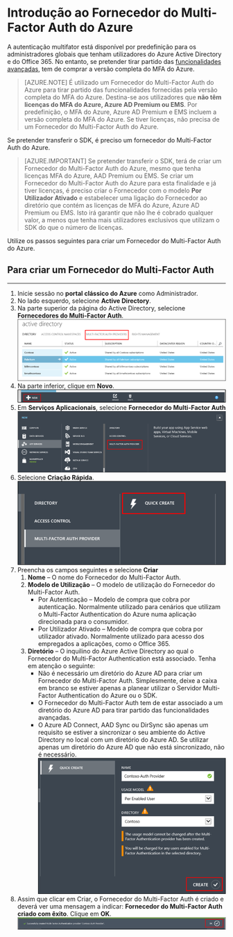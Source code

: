 <properties 
    pageTitle="Introdução ao Fornecedor do Multi-Factor Auth do Microsoft Azure" 
    description="Saiba como criar um Fornecedor do Multi-Factor Auth do Azure." 
    services="multi-factor-authentication" 
    documentationCenter="" 
    authors="billmath" 
    manager="stevenpo" 
    editor="curtand"/>

<tags 
    ms.service="multi-factor-authentication" 
    ms.workload="identity" 
    ms.tgt_pltfrm="na" 
    ms.devlang="na" 
    ms.topic="get-started-article" 
    ms.date="08/04/2016" 
    ms.author="billmath"/>



# Introdução ao Fornecedor do Multi-Factor Auth do Azure
A autenticação multifator está disponível por predefinição para os administradores globais que tenham utilizadores do Azure Active Directory e do Office 365. No entanto, se pretender tirar partido das [funcionalidades avançadas](multi-factor-authentication-whats-next.md), tem de comprar a versão completa do MFA do Azure. 

> [AZURE.NOTE]  É utilizado um Fornecedor do Multi-Factor Auth do Azure para tirar partido das funcionalidades fornecidas pela versão completa do MFA do Azure. Destina-se aos utilizadores que **não têm licenças do MFA do Azure, Azure AD Premium ou EMS**.  Por predefinição, o MFA do Azure, Azure AD Premium e EMS incluem a versão completa do MFA do Azure.  Se tiver licenças, não precisa de um Fornecedor do Multi-Factor Auth do Azure. 

Se pretender transferir o SDK, é preciso um fornecedor do Multi-Factor Auth do Azure.

> [AZURE.IMPORTANT]  Se pretender transferir o SDK, terá de criar um Fornecedor do Multi-Factor Auth do Azure, mesmo que tenha licenças MFA do Azure, AAD Premium ou EMS.  Se criar um Fornecedor do Multi-Factor Auth do Azure para esta finalidade e já tiver licenças, é preciso criar o Fornecedor com o modelo **Por Utilizador Ativado** e estabelecer uma ligação do Fornecedor ao diretório que contém as licenças de MFA do Azure, Azure AD Premium ou EMS.  Isto irá garantir que não lhe é cobrado qualquer valor, a menos que tenha mais utilizadores exclusivos que utilizam o SDK do que o número de licenças.
 
Utilize os passos seguintes para criar um Fornecedor do Multi-Factor Auth do Azure.

## Para criar um Fornecedor do Multi-Factor Auth
--------------------------------------------------------------------------------

1. Inicie sessão no **portal clássico do Azure** como Administrador.
2. No lado esquerdo, selecione **Active Directory**.
3. Na parte superior da página do Active Directory, selecione **Fornecedores do Multi-Factor Auth**.
![Criar um Fornecedor de MFA](./media/multi-factor-authentication-get-started-auth-provider/authprovider1.png)
4. Na parte inferior, clique em **Novo**.
![Criar um Fornecedor de MFA](./media/multi-factor-authentication-get-started-auth-provider/authprovider2.png)
5. Em **Serviços Aplicacionais**, selecione **Fornecedor do Multi-Factor Auth**
![Criar um Fornecedor de MFA](./media/multi-factor-authentication-get-started-auth-provider/authprovider3.png)
6. Selecione **Criação Rápida**.
![Criar um Fornecedor de MFA](./media/multi-factor-authentication-get-started-auth-provider/authprovider4.png)
5. Preencha os campos seguintes e selecione **Criar**
    1. **Nome** – O nome do Fornecedor do Multi-Factor Auth.
    2. **Modelo de Utilização** – O modelo de utilização do Fornecedor do Multi-Factor Auth.
        - Por Autenticação – Modelo de compra que cobra por autenticação. Normalmente utilizado para cenários que utilizam o Multi-Factor Authentication do Azure numa aplicação direcionada para o consumidor.
        - Por Utilizador Ativado – Modelo de compra que cobra por utilizador ativado. Normalmente utilizado para acesso dos empregados a aplicações, como o Office 365.
    2. **Diretório** – O inquilino do Azure Active Directory ao qual o Fornecedor do Multi-Factor Authentication está associado. Tenha em atenção o seguinte:
        - Não é necessário um diretório do Azure AD para criar um Fornecedor do Multi-Factor Auth.  Simplesmente, deixe a caixa em branco se estiver apenas a planear utilizar o Servidor Multi-Factor Authentication do Azure ou o SDK.
        - O Fornecedor do Multi-Factor Auth tem de estar associado a um diretório do Azure AD para tirar partido das funcionalidades avançadas.
        - O Azure AD Connect, AAD Sync ou DirSync são apenas um requisito se estiver a sincronizar o seu ambiente do Active Directory no local com um diretório do Azure AD.  Se utilizar apenas um diretório do Azure AD que não está sincronizado, não é necessário. 
![Criar um Fornecedor de MFA](./media/multi-factor-authentication-get-started-auth-provider/authprovider5.png)    
5. Assim que clicar em Criar, o Fornecedor do Multi-Factor Auth é criado e deverá ver uma mensagem a indicar: **Fornecedor do Multi-Factor Auth criado com êxito**. Clique em **OK**.
![Criar um Fornecedor de MFA](./media/multi-factor-authentication-get-started-auth-provider/authprovider6.png)    



<!--HONumber=ago16_HO4-->


